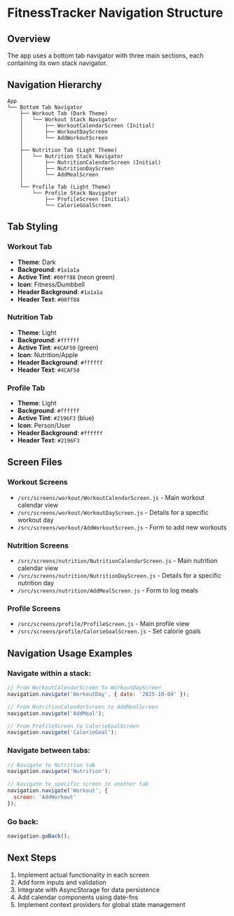 # FitnessTracker Navigation Structure

## Overview
The app uses a bottom tab navigator with three main sections, each containing its own stack navigator.

## Navigation Hierarchy

```
App
└── Bottom Tab Navigator
    ├── Workout Tab (Dark Theme)
    │   └── Workout Stack Navigator
    │       ├── WorkoutCalendarScreen (Initial)
    │       ├── WorkoutDayScreen
    │       └── AddWorkoutScreen
    │
    ├── Nutrition Tab (Light Theme)
    │   └── Nutrition Stack Navigator
    │       ├── NutritionCalendarScreen (Initial)
    │       ├── NutritionDayScreen
    │       └── AddMealScreen
    │
    └── Profile Tab (Light Theme)
        └── Profile Stack Navigator
            ├── ProfileScreen (Initial)
            └── CalorieGoalScreen
```

## Tab Styling

### Workout Tab
- **Theme**: Dark
- **Background**: `#1a1a1a`
- **Active Tint**: `#00ff88` (neon green)
- **Icon**: Fitness/Dumbbell
- **Header Background**: `#1a1a1a`
- **Header Text**: `#00ff88`

### Nutrition Tab
- **Theme**: Light
- **Background**: `#ffffff`
- **Active Tint**: `#4CAF50` (green)
- **Icon**: Nutrition/Apple
- **Header Background**: `#ffffff`
- **Header Text**: `#4CAF50`

### Profile Tab
- **Theme**: Light
- **Background**: `#ffffff`
- **Active Tint**: `#2196F3` (blue)
- **Icon**: Person/User
- **Header Background**: `#ffffff`
- **Header Text**: `#2196F3`

## Screen Files

### Workout Screens
- `/src/screens/workout/WorkoutCalendarScreen.js` - Main workout calendar view
- `/src/screens/workout/WorkoutDayScreen.js` - Details for a specific workout day
- `/src/screens/workout/AddWorkoutScreen.js` - Form to add new workouts

### Nutrition Screens
- `/src/screens/nutrition/NutritionCalendarScreen.js` - Main nutrition calendar view
- `/src/screens/nutrition/NutritionDayScreen.js` - Details for a specific nutrition day
- `/src/screens/nutrition/AddMealScreen.js` - Form to log meals

### Profile Screens
- `/src/screens/profile/ProfileScreen.js` - Main profile view
- `/src/screens/profile/CalorieGoalScreen.js` - Set calorie goals

## Navigation Usage Examples

### Navigate within a stack:
```javascript
// From WorkoutCalendarScreen to WorkoutDayScreen
navigation.navigate('WorkoutDay', { date: '2025-10-04' });

// From NutritionCalendarScreen to AddMealScreen
navigation.navigate('AddMeal');

// From ProfileScreen to CalorieGoalScreen
navigation.navigate('CalorieGoal');
```

### Navigate between tabs:
```javascript
// Navigate to Nutrition tab
navigation.navigate('Nutrition');

// Navigate to specific screen in another tab
navigation.navigate('Workout', { 
  screen: 'AddWorkout' 
});
```

### Go back:
```javascript
navigation.goBack();
```

## Next Steps

1. Implement actual functionality in each screen
2. Add form inputs and validation
3. Integrate with AsyncStorage for data persistence
4. Add calendar components using date-fns
5. Implement context providers for global state management

